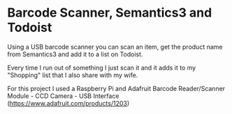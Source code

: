 # Barcode Scanner, Semantics3 and Todoist
Using a USB barcode scanner you can scan an item, get the product name from Semantics3 and add it to a list on Todoist.

Every time I run out of something I just scan it and it adds it to my "Shopping" list that I also share with my wife. 

For this project I used a Raspberry Pi and Adafruit Barcode Reader/Scanner Module - CCD Camera - USB Interface (https://www.adafruit.com/products/1203)
